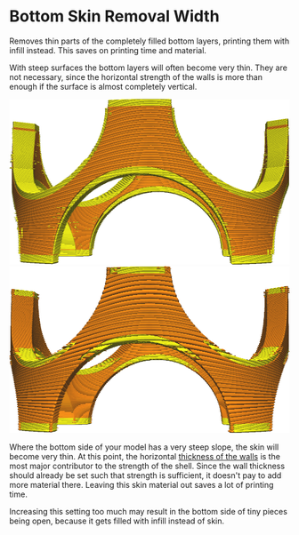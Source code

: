 Bottom Skin Removal Width
====
Removes thin parts of the completely filled bottom layers, printing them with infill instead. This saves on printing time and material.

With steep surfaces the bottom layers will often become very thin. They are not necessary, since the horizontal strength of the walls is more than enough if the surface is almost completely vertical.

<!--screenshot {
"image_path": "skin_preshrink_original.png",
"models": [{"script": "stature_symmetrical.scad"}],
"camera_position": [104, -7, 4],
"settings": {
    "wall_line_count": 0,
    "infill_wall_line_count": 1,
    "bottom_skin_preshrink": 0,
    "top_skin_preshrink": 0,
    "max_skin_angle_for_expansion": 89
},
"colours": 32
}-->
<!--screenshot {
"image_path": "skin_preshrink_shrunk.png",
"models": [{"script": "stature_symmetrical.scad"}],
"camera_position": [104, -7, 4],
"settings": {
    "wall_line_count": 0,
    "infill_wall_line_count": 1,
    "bottom_skin_preshrink": 1,
    "top_skin_preshrink": 1,
    "max_skin_angle_for_expansion": 89
},
"colours": 32
}-->
![Before removal](images/skin_preshrink_original.png)
![After removal](images/skin_preshrink_shrunk.png)

Where the bottom side of your model has a very steep slope, the skin will become very thin. At this point, the horizontal [thickness of the walls](../shell/wall_thickness.md) is the most major contributor to the strength of the shell. Since the wall thickness should already be set such that strength is sufficient, it doesn't pay to add more material there. Leaving this skin material out saves a lot of printing time.

Increasing this setting too much may result in the bottom side of tiny pieces being open, because it gets filled with infill instead of skin.